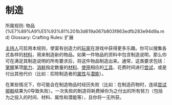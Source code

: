 # 制造

所属规则: 物品 (%E7%89%A9%E5%93%81%201b3d619a067b803f863edfb283e94d9a.md)
Glossary: Crafting
Rules: 扩展

[主持人](%E4%B8%BB%E6%8C%81%E4%BA%BA%201b3d619a067b80c9ad40cd30502c5e9f.md)可启用本规则，使富有创造力的[玩家](%E7%8E%A9%E5%AE%B6%201b3d619a067b805cb720c54529e09508.md)在游戏中获得更多乐趣。你可以搜集各式各样的[材料](%E6%9D%90%E6%96%99%201b3d619a067b802d906eee05dfa4d440.md)，用来制造新的物品。如果一件物品的资料中包含制造说明，那么你可在满足其制造说明的所有要求后，将这件物品制造出来。通常，这类要求包括：[掌握](%E8%8E%B7%E5%BE%97%E8%83%BD%E5%8A%9B%201b3d619a067b8027ba38e2c1caf9d84b.md)某项[能力](%E8%83%BD%E5%8A%9B%201b3d619a067b80139849d21869c19f49.md)、[消耗](%E6%B6%88%E8%80%97%201b3d619a067b80789d16e44120e1be39.md)指定数量的[材料](%E6%9D%90%E6%96%99%201b3d619a067b802d906eee05dfa4d440.md)、[使用](%E4%BD%BF%E7%94%A8%201b3d619a067b80bbbbacd6817c707325.md)相应的[工具](%E5%B7%A5%E5%85%B7%201b3d619a067b802194bffe0ae651c2a8.md)、花费时间进行[尝试](%E5%B0%9D%E8%AF%95%201b3d619a067b8009aad4e7ce70111ce4.md)，或是付出其他代价（比如：扣除制造者的[属性](%E5%B1%9E%E6%80%A7%201b3d619a067b804ca28edff3c446c0da.md)与[潜能](%E6%BD%9C%E8%83%BD%201b3d619a067b80c2bdb4c721adc30021.md)）。

在某些情况下，你可能会在制造物品时经历失败（比如：在制造药物时，连续[尝试](%E5%B0%9D%E8%AF%95%201b3d619a067b8009aad4e7ce70111ce4.md)[掷骰](%E6%8E%B7%E9%AA%B0%201b3d619a067b80f89c53e38483e535c4.md)结果为0导致失败）。一次失败的制造将耗费掉你为之付出的所有努力（包括为之投入的时间、材料、属性和潜能等），且你将一无所获。